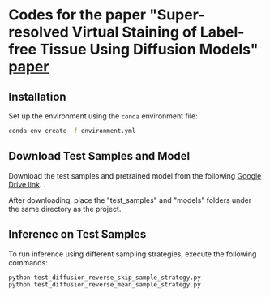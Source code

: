 
# Codes for the paper "Super-resolved Virtual Staining of Label-free Tissue Using Diffusion Models" [paper](https://arxiv.org/pdf/2410.20073)

## Installation

Set up the environment using the `conda` environment file:

```bash
conda env create -f environment.yml
```

## Download Test Samples and Model

Download the test samples and pretrained model from the following [Google Drive link](https://drive.google.com/drive/folders/1R9V5UtmlYHpGqQ_gjv02DH5QInz2kJ8k?usp=drive_link).
.

After downloading, place the "test_samples" and "models" folders under the same directory as the project.

## Inference on Test Samples

To run inference using different sampling strategies, execute the following commands:

```bash
python test_diffusion_reverse_skip_sample_strategy.py
python test_diffusion_reverse_mean_sample_strategy.py
``` 
